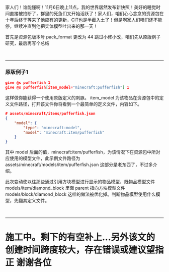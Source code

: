 <br>

家人们！谁能懂啊！11月6日晚上11点，我的世界居然发布新快照！美好的睡觉时间直接被掐断了，群里的死鱼们又开始活跃了！家人们，咱们心心念念的资源包在十年后终于等来了他应有的更新，CIT也是半截入土了！但是啊家人们咱们还不能停，继续冲直到他把实体模型吐出来的那一天！

首先是资源包版本号 pack_format 更改为 44
跳过小修小改，咱们先从原版例子研究，最后再写个总结

<br>

***

<a id="to2"><h3>原版例子1</h3></a>

````json
give @s pufferfish 1
give @s pufferfish[item_model="minecraft:pufferfish"] 1
````

这样做你能获得一个使用原版定义的刺豚。
item_model 为该物品在资源包中的定义文件路径，打开该文件你将看到一个最简单的定义文件，内容如下。

````json
# assets/minecraft/items/pufferfish.json
{
    "model": {
        "type": "minecraft:model",
        "model": "minecraft:item/pufferfish"
    }
}
````

其中 model 后面的值，minecraft:item/pufferfish，为该情况下在资源包中所对应使用的模型文件，此示例文件路径为 assets/minecraft/models/item/pufferfish.json
这部分是老东西了，不过多介绍。<br>


此次变动使以往那些通过引用方块模型进行显示的物品模型，既物品模型文件 models/item/diamond_block 里面 parent 指向方块模型文件 models/block/diamond_block 这样的做法被优化掉。判断物品模型使用什么模型，先翻其定义文件。

<br>

***

<h1>施工中。剩下的有空补上...另外该文的创建时间跨度较大，存在错误或建议望指正 谢谢各位</h1>